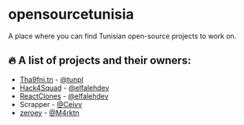 # opensourcetunisia
A place where you can find Tunisian open-source projects to work on. 

## :fire: A list of projects and their owners:

* [Tha9fni.tn](https://github.com/tunpl/tha9fni.tn) - [@tunpl](https://github.com/tunpl) 
* [Hack4Squad](https://github.com/elfalehdev/Hack4Squad) - [@elfalehdev](https://github.com/elfalehdev)
* [ReactClones](https://github.com/KMx404/ReactClones) - [@elfalehdev](https://github.com/elfalehdev)
* Scrapper   - [@Ceivv](https://github.com/ceivv)
* [zeroey](https://github.com/m4rktn/zeroeye) - [@M4rktn](https://github.com/m4rktn)

